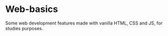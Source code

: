 # Web-basics
Some web development features made with vanilla HTML, CSS and JS, for studies purposes.
